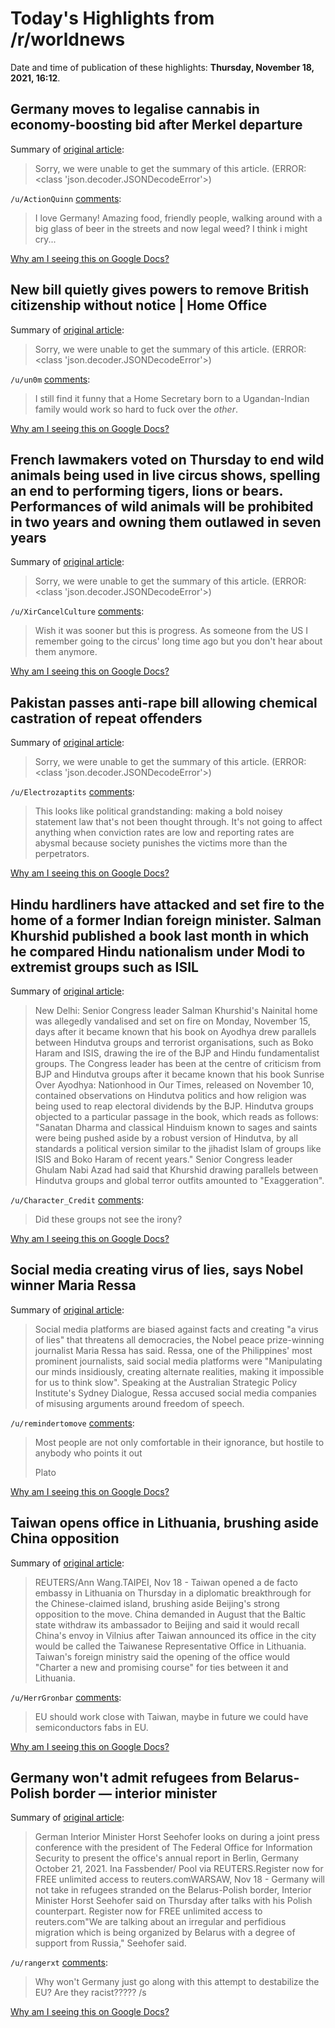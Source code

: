 # Today's Highlights from /r/worldnews

Date and time of publication of these highlights: **Thursday, November 18, 2021, 16:12**.

## Germany moves to legalise cannabis in economy-boosting bid after Merkel departure

Summary of [original article](https://www.express.co.uk/news/world/1523645/germany-news-legalise-cannabis-economy-angela-merkel):

> Sorry, we were unable to get the summary of this article. (ERROR: <class 'json.decoder.JSONDecodeError'>)

`/u/ActionQuinn` [comments](https://www.reddit.com/r/worldnews/comments/qx067g/germany_moves_to_legalise_cannabis_in/):

> I love Germany!  Amazing food, friendly people, walking around with a big glass of beer in the streets and now legal weed?  I think i might cry...

[Why am I seeing this on Google Docs?](https://docs.google.com/document/d/1Dc6We63vOXIZsc0op-Bt4abqkYjXzOigalQqFxmvvbM/edit?usp=sharing)

## New bill quietly gives powers to remove British citizenship without notice | Home Office

Summary of [original article](https://www.theguardian.com/politics/2021/nov/17/new-bill-quietly-gives-powers-to-remove-british-citizenship-without-notice?utm_source=fark&utm_medium=website&utm_content=link&ICID=ref_fark):

> Sorry, we were unable to get the summary of this article. (ERROR: <class 'json.decoder.JSONDecodeError'>)

`/u/un0m` [comments](https://www.reddit.com/r/worldnews/comments/qwt329/new_bill_quietly_gives_powers_to_remove_british/):

> I still find it funny that a Home Secretary born to a Ugandan-Indian family would work so hard to fuck over the *other*.

[Why am I seeing this on Google Docs?](https://docs.google.com/document/d/1Dc6We63vOXIZsc0op-Bt4abqkYjXzOigalQqFxmvvbM/edit?usp=sharing)

## French lawmakers voted on Thursday to end wild animals being used in live circus shows, spelling an end to performing tigers, lions or bears. Performances of wild animals will be prohibited in two years and owning them outlawed in seven years

Summary of [original article](https://www.france24.com/en/live-news/20211118-france-bans-wild-animals-in-circuses):

> Sorry, we were unable to get the summary of this article. (ERROR: <class 'json.decoder.JSONDecodeError'>)

`/u/XirCancelCulture` [comments](https://www.reddit.com/r/worldnews/comments/qwtzj0/french_lawmakers_voted_on_thursday_to_end_wild/):

> Wish it was sooner but this is progress. As someone from the US I remember going to the circus' long time ago but you don't hear about them anymore.

[Why am I seeing this on Google Docs?](https://docs.google.com/document/d/1Dc6We63vOXIZsc0op-Bt4abqkYjXzOigalQqFxmvvbM/edit?usp=sharing)

## Pakistan passes anti-rape bill allowing chemical castration of repeat offenders

Summary of [original article](https://edition.cnn.com/2021/11/18/asia/pakistan-rape-chemical-castration-intl-hnk/index.html):

> Sorry, we were unable to get the summary of this article. (ERROR: <class 'json.decoder.JSONDecodeError'>)

`/u/Electrozaptits` [comments](https://www.reddit.com/r/worldnews/comments/qwmez9/pakistan_passes_antirape_bill_allowing_chemical/):

> This looks like political grandstanding: making a bold noisey statement law that's not been thought through. It's not going to affect anything when conviction rates are low and reporting rates are abysmal because society punishes the victims more than the perpetrators.

[Why am I seeing this on Google Docs?](https://docs.google.com/document/d/1Dc6We63vOXIZsc0op-Bt4abqkYjXzOigalQqFxmvvbM/edit?usp=sharing)

## Hindu hardliners have attacked and set fire to the home of a former Indian foreign minister. Salman Khurshid published a book last month in which he compared Hindu nationalism under Modi to extremist groups such as ISIL

Summary of [original article](https://m.thewire.in/article/communalism/salman-khurshids-nainital-home-vandalised-days-after-controversy-over-hindutva-remarks-in-book):

> New Delhi: Senior Congress leader Salman Khurshid's Nainital home was allegedly vandalised and set on fire on Monday, November 15, days after it became known that his book on Ayodhya drew parallels between Hindutva groups and terrorist organisations, such as Boko Haram and ISIS, drawing the ire of the BJP and Hindu fundamentalist groups. The Congress leader has been at the centre of criticism from BJP and Hindutva groups after it became known that his book Sunrise Over Ayodhya: Nationhood in Our Times, released on November 10, contained observations on Hindutva politics and how religion was being used to reap electoral dividends by the BJP. Hindutva groups objected to a particular passage in the book, which reads as follows: "Sanatan Dharma and classical Hinduism known to sages and saints were being pushed aside by a robust version of Hindutva, by all standards a political version similar to the jihadist Islam of groups like ISIS and Boko Haram of recent years." Senior Congress leader Ghulam Nabi Azad had said that Khurshid drawing parallels between Hindutva groups and global terror outfits amounted to "Exaggeration".

`/u/Character_Credit` [comments](https://www.reddit.com/r/worldnews/comments/qwsz3v/hindu_hardliners_have_attacked_and_set_fire_to/):

> Did these groups not see the irony?

[Why am I seeing this on Google Docs?](https://docs.google.com/document/d/1Dc6We63vOXIZsc0op-Bt4abqkYjXzOigalQqFxmvvbM/edit?usp=sharing)

## Social media creating virus of lies, says Nobel winner Maria Ressa

Summary of [original article](https://www.theguardian.com/world/2021/nov/18/social-media-creating-virus-of-lies-says-nobel-winner-maria-ressa):

> Social media platforms are biased against facts and creating "a virus of lies" that threatens all democracies, the Nobel peace prize-winning journalist Maria Ressa has said. Ressa, one of the Philippines' most prominent journalists, said social media platforms were "Manipulating our minds insidiously, creating alternate realities, making it impossible for us to think slow". Speaking at the Australian Strategic Policy Institute's Sydney Dialogue, Ressa accused social media companies of misusing arguments around freedom of speech.

`/u/remindertomove` [comments](https://www.reddit.com/r/worldnews/comments/qwqt5g/social_media_creating_virus_of_lies_says_nobel/):

> Most people are not only comfortable in their ignorance, but hostile to anybody who points it out
> 
> Plato

[Why am I seeing this on Google Docs?](https://docs.google.com/document/d/1Dc6We63vOXIZsc0op-Bt4abqkYjXzOigalQqFxmvvbM/edit?usp=sharing)

## Taiwan opens office in Lithuania, brushing aside China opposition

Summary of [original article](https://www.reuters.com/world/china/taiwan-opens-office-lithuania-brushing-aside-china-opposition-2021-11-18/):

> REUTERS/Ann Wang.TAIPEI, Nov 18 - Taiwan opened a de facto embassy in Lithuania on Thursday in a diplomatic breakthrough for the Chinese-claimed island, brushing aside Beijing's strong opposition to the move. China demanded in August that the Baltic state withdraw its ambassador to Beijing and said it would recall China's envoy in Vilnius after Taiwan announced its office in the city would be called the Taiwanese Representative Office in Lithuania. Taiwan's foreign ministry said the opening of the office would "Charter a new and promising course" for ties between it and Lithuania.

`/u/HerrGronbar` [comments](https://www.reddit.com/r/worldnews/comments/qwr4kl/taiwan_opens_office_in_lithuania_brushing_aside/):

> EU should work close with Taiwan, maybe in future we could have semiconductors fabs in EU.

[Why am I seeing this on Google Docs?](https://docs.google.com/document/d/1Dc6We63vOXIZsc0op-Bt4abqkYjXzOigalQqFxmvvbM/edit?usp=sharing)

## Germany won't admit refugees from Belarus-Polish border — interior minister

Summary of [original article](https://www.reuters.com/world/europe/germany-wont-admit-refugees-belarus-polish-border-interior-minister-2021-11-18/):

> German Interior Minister Horst Seehofer looks on during a joint press conference with the president of The Federal Office for Information Security to present the office's annual report in Berlin, Germany October 21, 2021. Ina Fassbender/ Pool via REUTERS.Register now for FREE unlimited access to reuters.comWARSAW, Nov 18 - Germany will not take in refugees stranded on the Belarus-Polish border, Interior Minister Horst Seehofer said on Thursday after talks with his Polish counterpart. Register now for FREE unlimited access to reuters.com"We are talking about an irregular and perfidious migration which is being organized by Belarus with a degree of support from Russia," Seehofer said.

`/u/rangerxt` [comments](https://www.reddit.com/r/worldnews/comments/qwtzgj/germany_wont_admit_refugees_from_belaruspolish/):

> Why won't Germany just go along with this attempt to destabilize the EU? Are they racist????? /s

[Why am I seeing this on Google Docs?](https://docs.google.com/document/d/1Dc6We63vOXIZsc0op-Bt4abqkYjXzOigalQqFxmvvbM/edit?usp=sharing)

